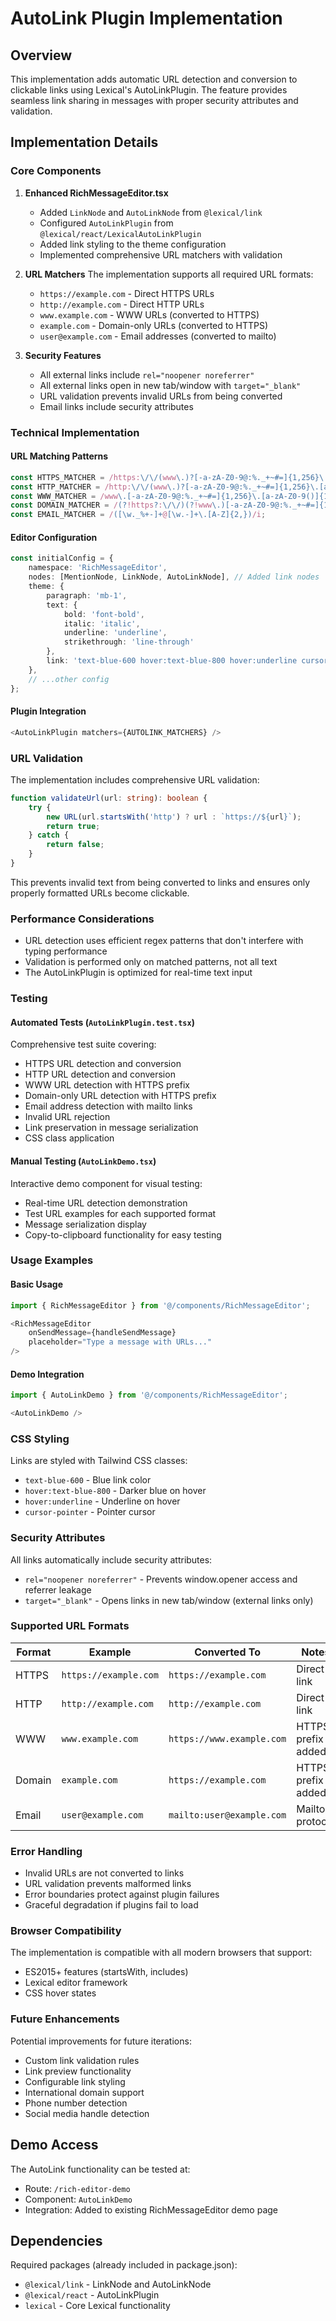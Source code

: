 # AutoLink Plugin Implementation

## Overview

This implementation adds automatic URL detection and conversion to clickable links using Lexical's AutoLinkPlugin. The feature provides seamless link sharing in messages with proper security attributes and validation.

## Implementation Details

### Core Components

1. **Enhanced RichMessageEditor.tsx**
   - Added `LinkNode` and `AutoLinkNode` from `@lexical/link`
   - Configured `AutoLinkPlugin` from `@lexical/react/LexicalAutoLinkPlugin`
   - Added link styling to the theme configuration
   - Implemented comprehensive URL matchers with validation

2. **URL Matchers**
   The implementation supports all required URL formats:
   - `https://example.com` - Direct HTTPS URLs
   - `http://example.com` - Direct HTTP URLs  
   - `www.example.com` - WWW URLs (converted to HTTPS)
   - `example.com` - Domain-only URLs (converted to HTTPS)
   - `user@example.com` - Email addresses (converted to mailto)

3. **Security Features**
   - All external links include `rel="noopener noreferrer"`
   - All external links open in new tab/window with `target="_blank"`
   - URL validation prevents invalid URLs from being converted
   - Email links include security attributes

### Technical Implementation

#### URL Matching Patterns

```typescript
const HTTPS_MATCHER = /https:\/\/(www\.)?[-a-zA-Z0-9@:%._+~#=]{1,256}\.[a-zA-Z0-9()]{1,6}\b([-a-zA-Z0-9()@:%_+.~#?&//=]*)/;
const HTTP_MATCHER = /http:\/\/(www\.)?[-a-zA-Z0-9@:%._+~#=]{1,256}\.[a-zA-Z0-9()]{1,6}\b([-a-zA-Z0-9()@:%_+.~#?&//=]*)/;
const WWW_MATCHER = /www\.[-a-zA-Z0-9@:%._+~#=]{1,256}\.[a-zA-Z0-9()]{1,6}\b([-a-zA-Z0-9()@:%_+.~#?&//=]*)/;
const DOMAIN_MATCHER = /(?!https?:\/\/)(?!www\.)[-a-zA-Z0-9@:%._+~#=]{1,256}\.[a-zA-Z0-9()]{2,6}\b([-a-zA-Z0-9()@:%_+.~#?&//=]*)/;
const EMAIL_MATCHER = /([\w._%+-]+@[\w.-]+\.[A-Z]{2,})/i;
```

#### Editor Configuration

```typescript
const initialConfig = {
    namespace: 'RichMessageEditor',
    nodes: [MentionNode, LinkNode, AutoLinkNode], // Added link nodes
    theme: {
        paragraph: 'mb-1',
        text: {
            bold: 'font-bold',
            italic: 'italic', 
            underline: 'underline',
            strikethrough: 'line-through'
        },
        link: 'text-blue-600 hover:text-blue-800 hover:underline cursor-pointer' // Link styling
    },
    // ...other config
};
```

#### Plugin Integration

```typescript
<AutoLinkPlugin matchers={AUTOLINK_MATCHERS} />
```

### URL Validation

The implementation includes comprehensive URL validation:

```typescript
function validateUrl(url: string): boolean {
    try {
        new URL(url.startsWith('http') ? url : `https://${url}`);
        return true;
    } catch {
        return false;
    }
}
```

This prevents invalid text from being converted to links and ensures only properly formatted URLs become clickable.

### Performance Considerations

- URL detection uses efficient regex patterns that don't interfere with typing performance
- Validation is performed only on matched patterns, not all text
- The AutoLinkPlugin is optimized for real-time text input

### Testing

#### Automated Tests (`AutoLinkPlugin.test.tsx`)

Comprehensive test suite covering:
- HTTPS URL detection and conversion
- HTTP URL detection and conversion
- WWW URL detection with HTTPS prefix
- Domain-only URL detection with HTTPS prefix
- Email address detection with mailto links
- Invalid URL rejection
- Link preservation in message serialization
- CSS class application

#### Manual Testing (`AutoLinkDemo.tsx`)

Interactive demo component for visual testing:
- Real-time URL detection demonstration
- Test URL examples for each supported format
- Message serialization display
- Copy-to-clipboard functionality for easy testing

### Usage Examples

#### Basic Usage

```typescript
import { RichMessageEditor } from '@/components/RichMessageEditor';

<RichMessageEditor 
    onSendMessage={handleSendMessage}
    placeholder="Type a message with URLs..."
/>
```

#### Demo Integration

```typescript
import { AutoLinkDemo } from '@/components/RichMessageEditor';

<AutoLinkDemo />
```

### CSS Styling

Links are styled with Tailwind CSS classes:
- `text-blue-600` - Blue link color
- `hover:text-blue-800` - Darker blue on hover
- `hover:underline` - Underline on hover
- `cursor-pointer` - Pointer cursor

### Security Attributes

All links automatically include security attributes:
- `rel="noopener noreferrer"` - Prevents window.opener access and referrer leakage
- `target="_blank"` - Opens links in new tab/window (external links only)

### Supported URL Formats

| Format | Example | Converted To | Notes |
|--------|---------|--------------|-------|
| HTTPS | `https://example.com` | `https://example.com` | Direct link |
| HTTP | `http://example.com` | `http://example.com` | Direct link |
| WWW | `www.example.com` | `https://www.example.com` | HTTPS prefix added |
| Domain | `example.com` | `https://example.com` | HTTPS prefix added |
| Email | `user@example.com` | `mailto:user@example.com` | Mailto protocol |

### Error Handling

- Invalid URLs are not converted to links
- URL validation prevents malformed links
- Error boundaries protect against plugin failures
- Graceful degradation if plugins fail to load

### Browser Compatibility

The implementation is compatible with all modern browsers that support:
- ES2015+ features (startsWith, includes)
- Lexical editor framework
- CSS hover states

### Future Enhancements

Potential improvements for future iterations:
- Custom link validation rules
- Link preview functionality
- Configurable link styling
- International domain support
- Phone number detection
- Social media handle detection

## Demo Access

The AutoLink functionality can be tested at:
- Route: `/rich-editor-demo`
- Component: `AutoLinkDemo`
- Integration: Added to existing RichMessageEditor demo page

## Dependencies

Required packages (already included in package.json):
- `@lexical/link` - LinkNode and AutoLinkNode
- `@lexical/react` - AutoLinkPlugin
- `lexical` - Core Lexical functionality